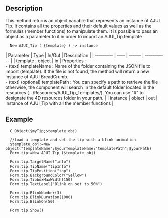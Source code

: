 ﻿<!--New AJUI_Tip ( {template_obj} ) -> AJUI Tip instance -->


## Description

This method returns an object variable that represents an instance of AJUI Tip. It contains all the properties and their default values as well as the formulas (member functions) to manipulate them. It is possible to pass an object as a parameter to it in order to import an AJUI_Tip template

```4d
  New AJUI_Tip ( {template} ) -> instance
```

| Parameter | Type | In/Out | Description |
| --------- | ---- | ------ | ----------- |
| template | object | in | Properties :<br> - (text) templateName :  Name of the folder containing the JSON file to import (template). If the file is not found, the method will return a new instance of AJUI BreadCrumb.<br> - (text) (optional) templatePath : You can specify a path to retrieve the file otherwise, the component will search in the default folder located in the resources (.../Resources/AJUI_Tip_Templates/). You can use "#" to designate the 4D resources folder in your path. |
| instance | object | out | instance of AJUI_Tip with all the member functions |


## Example

```4d
  C_Object($myTip;$template_obj)

  //load a template and set the tip with a blink animation
  $template_obj:=New object("templateName";$yourTemplateName;"templatePath";$yourPath)
  Form.tip:=New AJUI_Tip ($template_obj)
  
  Form.tip.TargetName("info")
  Form.tip.TipName("tipInfo")
  Form.tip.TipPosition("top")
  Form.tip.BackgroundColor("yellow")
  Form.tip.TipboxMaxWidth(150)
  Form.tip.TextLabel("Blink on set to 50%")
		
  Form.tip.BlinkNumber(3)
  Form.tip.BlinkDuration(1000)
  Form.tip.BlinkOn(50)
		
  Form.tip.Show()
  
```

